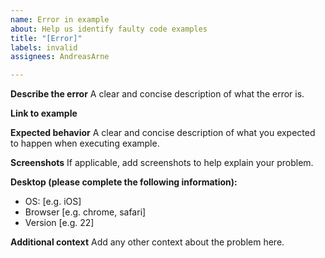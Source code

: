 ```yaml
---
name: Error in example
about: Help us identify faulty code examples
title: "[Error]"
labels: invalid
assignees: AndreasArne

---
```


**Describe the error**
A clear and concise description of what the error is.

**Link to example**

**Expected behavior**
A clear and concise description of what you expected to happen when executing example.

**Screenshots**
If applicable, add screenshots to help explain your problem.

**Desktop (please complete the following information):**
 - OS: [e.g. iOS]
 - Browser [e.g. chrome, safari]
 - Version [e.g. 22]

**Additional context**
Add any other context about the problem here.
